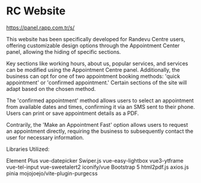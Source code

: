 # RC Website
https://panel.rapp.com.tr/s/

This website has been specifically developed for Randevu Centre users, offering customizable design options through the Appointment Center panel, allowing the hiding of specific sections.

Key sections like working hours, about us, popular services, and services can be modified using the Appointment Centre panel. Additionally, the business can opt for one of two appointment booking methods: 'quick appointment' or 'confirmed appointment.' Certain sections of the site will adapt based on the chosen method.

The 'confirmed appointment' method allows users to select an appointment from available dates and times, confirming it via an SMS sent to their phone. Users can print or save appointment details as a PDF.

Contrarily, the 'Make an Appointment Fast' option allows users to request an appointment directly, requiring the business to subsequently contact the user for necessary information.

Libraries Utilized:

Element Plus
vue-datepicker
Swiper.js
vue-easy-lightbox
vue3-ytframe
vue-tel-input
vue-sweetalert2
iconify/vue
Bootstrap 5
html2pdf.js
axios.js
pinia
mojojoejo/vite-plugin-purgecss


